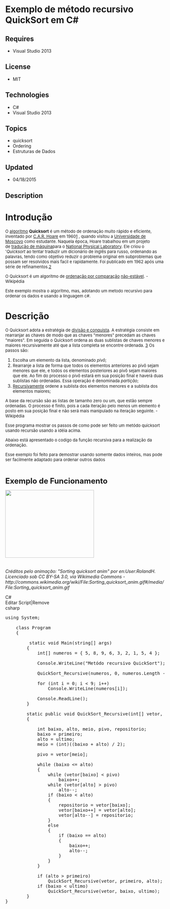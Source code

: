 # Exemplo de método recursivo QuickSort em C#
## Requires
- Visual Studio 2013
## License
- MIT
## Technologies
- C#
- Visual Studio 2013
## Topics
- quicksort
- Ordering
- Estruturas de Dados
## Updated
- 04/18/2015
## Description

<h1>Introdu&ccedil;&atilde;o</h1>
<p><span style="font-size:small">O&nbsp;<a title="Algoritmo" href="http://pt.wikipedia.org/wiki/Algoritmo">algoritmo</a>&nbsp;<strong>Quicksort</strong>&nbsp;&eacute; um m&eacute;todo de ordena&ccedil;&atilde;o muito r&aacute;pido e eficiente, inventado por&nbsp;<a class="mw-redirect" title="C.A.R. Hoare" href="http://pt.wikipedia.org/wiki/C.A.R._Hoare">C.A.R.
 Hoare</a>&nbsp;em 1960<span id="cite_ref-1" class="reference"><a href="http://pt.wikipedia.org/wiki/Quicksort#cite_note-1">1</a></span>&nbsp;, quando visitou a&nbsp;<a class="mw-redirect" title="Universidade de Moscovo" href="http://pt.wikipedia.org/wiki/Universidade_de_Moscovo">Universidade
 de Moscovo</a>&nbsp;como estudante. Naquela &eacute;poca, Hoare trabalhou em um projeto de&nbsp;<a class="new" title="Tradução de máquina (página não existe)" href="http://pt.wikipedia.org/w/index.php?title=Tradu%C3%A7%C3%A3o_de_m%C3%A1quina&action=edit&redlink=1">tradu&ccedil;&atilde;o
 de m&aacute;quina</a>para o&nbsp;<a class="new" title="National Physical Laboratory, UK (página não existe)" href="http://pt.wikipedia.org/w/index.php?title=National_Physical_Laboratory,_UK&action=edit&redlink=1">National Physical Laboratory</a>. Ele criou
 o '<em>Quicksort</em>&nbsp;ao tentar traduzir um dicion&aacute;rio de ingl&ecirc;s para russo, ordenando as palavras, tendo como objetivo reduzir o problema original em subproblemas que possam ser resolvidos mais facil e rapidamente. Foi publicado em 1962
 ap&oacute;s uma s&eacute;rie de refinamentos.<span id="cite_ref-2" class="reference"><a href="http://pt.wikipedia.org/wiki/Quicksort#cite_note-2">2</a></span></span></p>
<p><span style="font-size:small">O Quicksort &eacute; um algoritmo de&nbsp;<a title="Ordenação por comparação" href="http://pt.wikipedia.org/wiki/Ordena%C3%A7%C3%A3o_por_compara%C3%A7%C3%A3o">ordena&ccedil;&atilde;o por compara&ccedil;&atilde;o</a>&nbsp;<a title="Ordenação estável" href="http://pt.wikipedia.org/wiki/Ordena%C3%A7%C3%A3o_est%C3%A1vel">n&atilde;o-est&aacute;vel</a>.</span><span style="font-size:small">&nbsp;-
 Wikip&eacute;dia</span></p>
<p><span style="font-size:small">Este exemplo mostra o algoritmo, mas, adotando um metodo recursivo para ordenar os dados e usando a linguagem c#.&nbsp;</span></p>
<h1>Descri&ccedil;&atilde;o</h1>
<p><span style="font-size:small">O Quicksort adota a estrat&eacute;gia de&nbsp;<a title="Divisão e conquista" href="http://pt.wikipedia.org/wiki/Divis%C3%A3o_e_conquista">divis&atilde;o e conquista</a>. A estrat&eacute;gia consiste em rearranjar as chaves de
 modo que as chaves &quot;menores&quot; precedam as chaves &quot;maiores&quot;. Em seguida o Quicksort ordena as duas sublistas de chaves menores e maiores recursivamente at&eacute; que a lista completa se encontre ordenada.&nbsp;<span id="cite_ref-3" class="reference"><a href="http://pt.wikipedia.org/wiki/Quicksort#cite_note-3">3</a></span>&nbsp;Os
 passos s&atilde;o:</span></p>
<ol>
<li><span style="font-size:small">Escolha um elemento da lista, denominado&nbsp;<em>piv&ocirc;</em>;</span>
</li><li><span style="font-size:small">Rearranje a lista de forma que todos os elementos anteriores ao piv&ocirc; sejam menores que ele, e todos os elementos posteriores ao piv&ocirc; sejam maiores que ele. Ao fim do processo o piv&ocirc; estar&aacute; em sua posi&ccedil;&atilde;o
 final e haver&aacute; duas sublistas n&atilde;o ordenadas. Essa opera&ccedil;&atilde;o &eacute; denominada&nbsp;<em>parti&ccedil;&atilde;o</em>;</span>
</li><li><span style="font-size:small"><a title="Recursividade (ciência da computação)" href="http://pt.wikipedia.org/wiki/Recursividade_(ci%C3%AAncia_da_computa%C3%A7%C3%A3o)">Recursivamente</a>&nbsp;ordene a sublista dos elementos menores e a sublista dos elementos
 maiores;</span> </li></ol>
<p><span style="font-size:small">A base da recurs&atilde;o s&atilde;o as listas de tamanho zero ou um, que est&atilde;o sempre ordenadas. O processo &eacute; finito, pois a cada itera&ccedil;&atilde;o pelo menos um elemento &eacute; posto em sua posi&ccedil;&atilde;o
 final e n&atilde;o ser&aacute; mais manipulado na itera&ccedil;&atilde;o seguinte.</span><span style="font-size:small">&nbsp;- Wikip&eacute;dia</span></p>
<p><span style="font-size:small">Esse programa mostrar os passos de como pode ser feito um met&oacute;do quicksort usando recurs&atilde;o usando a id&eacute;ia acima.</span></p>
<p><span style="font-size:small">Abaixo est&aacute; apresentado o codigo da fun&ccedil;&atilde;o recursiva para a realiza&ccedil;&atilde;o da ordena&ccedil;&atilde;o.&nbsp;</span></p>
<p><span style="font-size:small">Esse exemplo foi feito para demostrar usando somente dados intei</span><span style="font-size:small">ros, mas pode ser facilmente adaptado para</span><span style="font-size:small">&nbsp;ordenar outros dados</span></p>
<p>&nbsp;</p>
<p><strong><span style="font-size:x-large">Exemplo de Funcionamento</span></strong></p>
<p><img id="136595" src="https://i1.code.msdn.s-msft.com/exemplo-de-mtodo-recursivo-1f51a7d8/image/file/136595/1/sorting_quicksort_anim.gif" alt="" width="280" height="214" style="line-height:15px; float:left"></p>
<p>&nbsp;</p>
<p>&nbsp;</p>
<p>&nbsp;</p>
<p>&nbsp;</p>
<p>&nbsp;</p>
<p>&nbsp;</p>
<p>&nbsp;</p>
<p>&nbsp;</p>
<p><em>Cr&eacute;ditos pelo anima&ccedil;&atilde;o:&nbsp;&quot;Sorting quicksort anim&quot; por en:User:RolandH. Licenciado sob CC BY-SA 3.0, via Wikimedia Commons - http://commons.wikimedia.org/wiki/File:Sorting_quicksort_anim.gif#/media/File:Sorting_quicksort_anim.gif</em></p>
<div class="scriptcode">
<div class="pluginEditHolder" pluginCommand="mceScriptCode">
<div class="title"><span>C#</span></div>
<div class="pluginLinkHolder"><span class="pluginEditHolderLink">Editar Script</span>|<span class="pluginRemoveHolderLink">Remove</span></div>
<span class="hidden">csharp</span>

<div class="preview">
<pre class="csharp"><span class="cs__keyword">using</span>&nbsp;System;&nbsp;
&nbsp;
&nbsp;&nbsp;&nbsp;&nbsp;<span class="cs__keyword">class</span>&nbsp;Program&nbsp;
&nbsp;&nbsp;&nbsp;&nbsp;{&nbsp;
&nbsp;&nbsp;&nbsp;&nbsp;&nbsp;&nbsp;&nbsp;&nbsp;
&nbsp;&nbsp;&nbsp;&nbsp;&nbsp;&nbsp;&nbsp;&nbsp;&nbsp;<span class="cs__keyword">static</span>&nbsp;<span class="cs__keyword">void</span>&nbsp;Main(<span class="cs__keyword">string</span>[]&nbsp;args)&nbsp;
&nbsp;&nbsp;&nbsp;&nbsp;&nbsp;&nbsp;&nbsp;&nbsp;{&nbsp;
&nbsp;&nbsp;&nbsp;&nbsp;&nbsp;&nbsp;&nbsp;&nbsp;&nbsp;&nbsp;&nbsp;&nbsp;<span class="cs__keyword">int</span>[]&nbsp;numeros&nbsp;=&nbsp;{&nbsp;<span class="cs__number">5</span>,&nbsp;<span class="cs__number">8</span>,&nbsp;<span class="cs__number">9</span>,&nbsp;<span class="cs__number">6</span>,&nbsp;<span class="cs__number">3</span>,&nbsp;<span class="cs__number">2</span>,&nbsp;<span class="cs__number">1</span>,&nbsp;<span class="cs__number">5</span>,&nbsp;<span class="cs__number">4</span>&nbsp;};&nbsp;
&nbsp;&nbsp;
&nbsp;&nbsp;&nbsp;&nbsp;&nbsp;&nbsp;&nbsp;&nbsp;&nbsp;&nbsp;&nbsp;&nbsp;Console.WriteLine(<span class="cs__string">&quot;Met&oacute;do&nbsp;recursivo&nbsp;QuickSort&quot;</span>);&nbsp;
&nbsp;
&nbsp;&nbsp;&nbsp;&nbsp;&nbsp;&nbsp;&nbsp;&nbsp;&nbsp;&nbsp;&nbsp;&nbsp;QuickSort_Recursive(numeros,&nbsp;<span class="cs__number">0</span>,&nbsp;numeros.Length&nbsp;-&nbsp;<span class="cs__number">1</span>);&nbsp;
&nbsp;
&nbsp;&nbsp;&nbsp;&nbsp;&nbsp;&nbsp;&nbsp;&nbsp;&nbsp;&nbsp;&nbsp;&nbsp;<span class="cs__keyword">for</span>&nbsp;(<span class="cs__keyword">int</span>&nbsp;i&nbsp;=&nbsp;<span class="cs__number">0</span>;&nbsp;i&nbsp;&lt;&nbsp;<span class="cs__number">9</span>;&nbsp;i&#43;&#43;)&nbsp;
&nbsp;&nbsp;&nbsp;&nbsp;&nbsp;&nbsp;&nbsp;&nbsp;&nbsp;&nbsp;&nbsp;&nbsp;&nbsp;&nbsp;&nbsp;&nbsp;Console.WriteLine(numeros[i]);&nbsp;
&nbsp;
&nbsp;&nbsp;&nbsp;&nbsp;&nbsp;&nbsp;&nbsp;&nbsp;&nbsp;&nbsp;&nbsp;&nbsp;Console.ReadLine();&nbsp;
&nbsp;&nbsp;&nbsp;&nbsp;&nbsp;&nbsp;&nbsp;&nbsp;}&nbsp;
&nbsp;
&nbsp;&nbsp;&nbsp;&nbsp;&nbsp;&nbsp;&nbsp;&nbsp;<span class="cs__keyword">static</span>&nbsp;<span class="cs__keyword">public</span>&nbsp;<span class="cs__keyword">void</span>&nbsp;QuickSort_Recursive(<span class="cs__keyword">int</span>[]&nbsp;vetor,&nbsp;<span class="cs__keyword">int</span>&nbsp;primeiro,&nbsp;<span class="cs__keyword">int</span>&nbsp;ultimo)&nbsp;
&nbsp;&nbsp;&nbsp;&nbsp;&nbsp;&nbsp;&nbsp;&nbsp;{&nbsp;
&nbsp;
&nbsp;&nbsp;&nbsp;&nbsp;&nbsp;&nbsp;&nbsp;&nbsp;&nbsp;&nbsp;&nbsp;&nbsp;<span class="cs__keyword">int</span>&nbsp;baixo,&nbsp;alto,&nbsp;meio,&nbsp;pivo,&nbsp;repositorio;&nbsp;
&nbsp;&nbsp;&nbsp;&nbsp;&nbsp;&nbsp;&nbsp;&nbsp;&nbsp;&nbsp;&nbsp;&nbsp;baixo&nbsp;=&nbsp;primeiro;&nbsp;
&nbsp;&nbsp;&nbsp;&nbsp;&nbsp;&nbsp;&nbsp;&nbsp;&nbsp;&nbsp;&nbsp;&nbsp;alto&nbsp;=&nbsp;ultimo;&nbsp;
&nbsp;&nbsp;&nbsp;&nbsp;&nbsp;&nbsp;&nbsp;&nbsp;&nbsp;&nbsp;&nbsp;&nbsp;meio&nbsp;=&nbsp;(<span class="cs__keyword">int</span>)((baixo&nbsp;&#43;&nbsp;alto)&nbsp;/&nbsp;<span class="cs__number">2</span>);&nbsp;
&nbsp;
&nbsp;&nbsp;&nbsp;&nbsp;&nbsp;&nbsp;&nbsp;&nbsp;&nbsp;&nbsp;&nbsp;&nbsp;pivo&nbsp;=&nbsp;vetor[meio];&nbsp;
&nbsp;
&nbsp;&nbsp;&nbsp;&nbsp;&nbsp;&nbsp;&nbsp;&nbsp;&nbsp;&nbsp;&nbsp;&nbsp;<span class="cs__keyword">while</span>&nbsp;(baixo&nbsp;&lt;=&nbsp;alto)&nbsp;
&nbsp;&nbsp;&nbsp;&nbsp;&nbsp;&nbsp;&nbsp;&nbsp;&nbsp;&nbsp;&nbsp;&nbsp;{&nbsp;
&nbsp;&nbsp;&nbsp;&nbsp;&nbsp;&nbsp;&nbsp;&nbsp;&nbsp;&nbsp;&nbsp;&nbsp;&nbsp;&nbsp;&nbsp;&nbsp;<span class="cs__keyword">while</span>&nbsp;(vetor[baixo]&nbsp;&lt;&nbsp;pivo)&nbsp;
&nbsp;&nbsp;&nbsp;&nbsp;&nbsp;&nbsp;&nbsp;&nbsp;&nbsp;&nbsp;&nbsp;&nbsp;&nbsp;&nbsp;&nbsp;&nbsp;&nbsp;&nbsp;&nbsp;&nbsp;baixo&#43;&#43;;&nbsp;
&nbsp;&nbsp;&nbsp;&nbsp;&nbsp;&nbsp;&nbsp;&nbsp;&nbsp;&nbsp;&nbsp;&nbsp;&nbsp;&nbsp;&nbsp;&nbsp;<span class="cs__keyword">while</span>&nbsp;(vetor[alto]&nbsp;&gt;&nbsp;pivo)&nbsp;
&nbsp;&nbsp;&nbsp;&nbsp;&nbsp;&nbsp;&nbsp;&nbsp;&nbsp;&nbsp;&nbsp;&nbsp;&nbsp;&nbsp;&nbsp;&nbsp;&nbsp;&nbsp;&nbsp;&nbsp;alto--;&nbsp;
&nbsp;&nbsp;&nbsp;&nbsp;&nbsp;&nbsp;&nbsp;&nbsp;&nbsp;&nbsp;&nbsp;&nbsp;&nbsp;&nbsp;&nbsp;&nbsp;<span class="cs__keyword">if</span>&nbsp;(baixo&nbsp;&lt;&nbsp;alto)&nbsp;
&nbsp;&nbsp;&nbsp;&nbsp;&nbsp;&nbsp;&nbsp;&nbsp;&nbsp;&nbsp;&nbsp;&nbsp;&nbsp;&nbsp;&nbsp;&nbsp;{&nbsp;
&nbsp;&nbsp;&nbsp;&nbsp;&nbsp;&nbsp;&nbsp;&nbsp;&nbsp;&nbsp;&nbsp;&nbsp;&nbsp;&nbsp;&nbsp;&nbsp;&nbsp;&nbsp;&nbsp;&nbsp;repositorio&nbsp;=&nbsp;vetor[baixo];&nbsp;
&nbsp;&nbsp;&nbsp;&nbsp;&nbsp;&nbsp;&nbsp;&nbsp;&nbsp;&nbsp;&nbsp;&nbsp;&nbsp;&nbsp;&nbsp;&nbsp;&nbsp;&nbsp;&nbsp;&nbsp;vetor[baixo&#43;&#43;]&nbsp;=&nbsp;vetor[alto];&nbsp;
&nbsp;&nbsp;&nbsp;&nbsp;&nbsp;&nbsp;&nbsp;&nbsp;&nbsp;&nbsp;&nbsp;&nbsp;&nbsp;&nbsp;&nbsp;&nbsp;&nbsp;&nbsp;&nbsp;&nbsp;vetor[alto--]&nbsp;=&nbsp;repositorio;&nbsp;
&nbsp;&nbsp;&nbsp;&nbsp;&nbsp;&nbsp;&nbsp;&nbsp;&nbsp;&nbsp;&nbsp;&nbsp;&nbsp;&nbsp;&nbsp;&nbsp;}&nbsp;
&nbsp;&nbsp;&nbsp;&nbsp;&nbsp;&nbsp;&nbsp;&nbsp;&nbsp;&nbsp;&nbsp;&nbsp;&nbsp;&nbsp;&nbsp;&nbsp;<span class="cs__keyword">else</span>&nbsp;
&nbsp;&nbsp;&nbsp;&nbsp;&nbsp;&nbsp;&nbsp;&nbsp;&nbsp;&nbsp;&nbsp;&nbsp;&nbsp;&nbsp;&nbsp;&nbsp;{&nbsp;
&nbsp;&nbsp;&nbsp;&nbsp;&nbsp;&nbsp;&nbsp;&nbsp;&nbsp;&nbsp;&nbsp;&nbsp;&nbsp;&nbsp;&nbsp;&nbsp;&nbsp;&nbsp;&nbsp;&nbsp;<span class="cs__keyword">if</span>&nbsp;(baixo&nbsp;==&nbsp;alto)&nbsp;
&nbsp;&nbsp;&nbsp;&nbsp;&nbsp;&nbsp;&nbsp;&nbsp;&nbsp;&nbsp;&nbsp;&nbsp;&nbsp;&nbsp;&nbsp;&nbsp;&nbsp;&nbsp;&nbsp;&nbsp;{&nbsp;
&nbsp;&nbsp;&nbsp;&nbsp;&nbsp;&nbsp;&nbsp;&nbsp;&nbsp;&nbsp;&nbsp;&nbsp;&nbsp;&nbsp;&nbsp;&nbsp;&nbsp;&nbsp;&nbsp;&nbsp;&nbsp;&nbsp;&nbsp;&nbsp;baixo&#43;&#43;;&nbsp;
&nbsp;&nbsp;&nbsp;&nbsp;&nbsp;&nbsp;&nbsp;&nbsp;&nbsp;&nbsp;&nbsp;&nbsp;&nbsp;&nbsp;&nbsp;&nbsp;&nbsp;&nbsp;&nbsp;&nbsp;&nbsp;&nbsp;&nbsp;&nbsp;alto--;&nbsp;
&nbsp;&nbsp;&nbsp;&nbsp;&nbsp;&nbsp;&nbsp;&nbsp;&nbsp;&nbsp;&nbsp;&nbsp;&nbsp;&nbsp;&nbsp;&nbsp;&nbsp;&nbsp;&nbsp;&nbsp;}&nbsp;
&nbsp;&nbsp;&nbsp;&nbsp;&nbsp;&nbsp;&nbsp;&nbsp;&nbsp;&nbsp;&nbsp;&nbsp;&nbsp;&nbsp;&nbsp;&nbsp;}&nbsp;
&nbsp;&nbsp;&nbsp;&nbsp;&nbsp;&nbsp;&nbsp;&nbsp;&nbsp;&nbsp;&nbsp;&nbsp;}&nbsp;
&nbsp;
&nbsp;&nbsp;&nbsp;&nbsp;&nbsp;&nbsp;&nbsp;&nbsp;&nbsp;&nbsp;&nbsp;&nbsp;<span class="cs__keyword">if</span>&nbsp;(alto&nbsp;&gt;&nbsp;primeiro)&nbsp;
&nbsp;&nbsp;&nbsp;&nbsp;&nbsp;&nbsp;&nbsp;&nbsp;&nbsp;&nbsp;&nbsp;&nbsp;&nbsp;&nbsp;&nbsp;&nbsp;QuickSort_Recursive(vetor,&nbsp;primeiro,&nbsp;alto);&nbsp;
&nbsp;&nbsp;&nbsp;&nbsp;&nbsp;&nbsp;&nbsp;&nbsp;&nbsp;&nbsp;&nbsp;&nbsp;<span class="cs__keyword">if</span>&nbsp;(baixo&nbsp;&lt;&nbsp;ultimo)&nbsp;
&nbsp;&nbsp;&nbsp;&nbsp;&nbsp;&nbsp;&nbsp;&nbsp;&nbsp;&nbsp;&nbsp;&nbsp;&nbsp;&nbsp;&nbsp;&nbsp;QuickSort_Recursive(vetor,&nbsp;baixo,&nbsp;ultimo);&nbsp;&nbsp;&nbsp;&nbsp;&nbsp;&nbsp;&nbsp;&nbsp;&nbsp;
&nbsp;&nbsp;&nbsp;&nbsp;&nbsp;&nbsp;&nbsp;&nbsp;}&nbsp;
}</pre>
</div>
</div>
</div>
